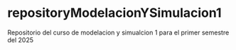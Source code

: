 # repositoryModelacionYSimulacion1
Repositorio del curso de modelacion y simualcion 1 para el primer semestre del 2025
